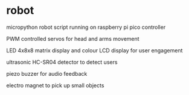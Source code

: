 # robot
micropython robot script running on raspberry pi pico controller

PWM controlled servos for head and arms movement

LED 4x8x8 matrix display and colour LCD display for user engagement

ultrasonic HC-SR04 detector to detect users

piezo buzzer for audio feedback 

electro magnet to pick up small objects
